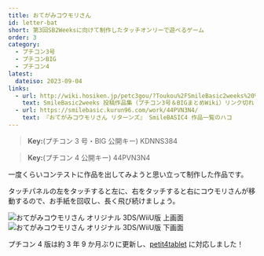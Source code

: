 ```yaml
---
title: おてがみコウモリさん
id: letter-bat
short: 第3回SB2Weeksに向けて制作したタッチオンリーで遊べるゲーム
order: 3
category:
  - プチコン3号
  - プチコンBIG
  - プチコン4
latest:
  dateiso: 2023-09-04
links:
  - url: http://wiki.hosiken.jp/petc3gou/?Toukou%2FSmileBasic2weeks%20%C5%EA%B9%C6%BA%EE%C9%CA%BD%B8
    text: SmileBasic2weeks 投稿作品集（プチコン3号＆BIGまとめWiki）リンク切れ
  - url: https://smilebasic.kurun96.com/work/44PVN3N4/
    text: 『おてがみコウモリさん リターンズ』 SmileBASIC4 作品一覧のハコ
---
```


> **Key:**(プチコン 3 号・BIG 公開キー) KDNNS384

> **Key:**(プチコン 4 公開キー) 44PVN3N4

一度くらいコンテストに作品を出してみようと思い立って制作した作品です。

タッチパネルの左をタッチすると左に、右をタッチすると右にコウモリさんが移動するので、お手紙を回収し、長く飛び続けましょう。

<div class="three-ds">

![おてがみコウモリさん オリジナル 3DS/WiiU版 上画面](/image/letbat_up.jpg)
![おてがみコウモリさん オリジナル 3DS/WiiU版 下画面](/image/letbat_down.jpg)

</div>

プチコン 4 版は約 3 年 9 か月ぶりに更新し、[petit4tablet](https://booth.pm/ja/items/3815403) に対応しました！
